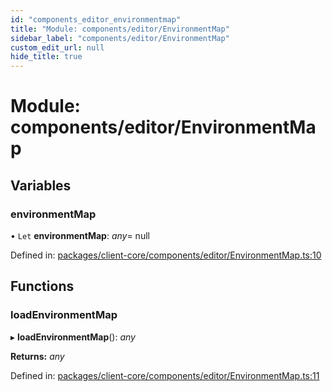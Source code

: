 ```yaml
---
id: "components_editor_environmentmap"
title: "Module: components/editor/EnvironmentMap"
sidebar_label: "components/editor/EnvironmentMap"
custom_edit_url: null
hide_title: true
---
```


# Module: components/editor/EnvironmentMap

## Variables

### environmentMap

• `Let` **environmentMap**: *any*= null

Defined in: [packages/client-core/components/editor/EnvironmentMap.ts:10](https://github.com/xr3ngine/xr3ngine/blob/66a84a950/packages/client-core/components/editor/EnvironmentMap.ts#L10)

## Functions

### loadEnvironmentMap

▸ **loadEnvironmentMap**(): *any*

**Returns:** *any*

Defined in: [packages/client-core/components/editor/EnvironmentMap.ts:11](https://github.com/xr3ngine/xr3ngine/blob/66a84a950/packages/client-core/components/editor/EnvironmentMap.ts#L11)
